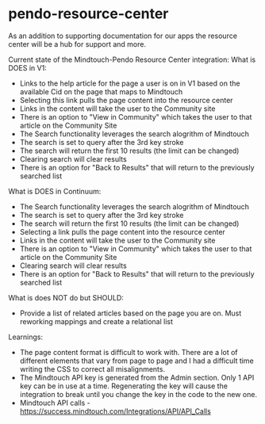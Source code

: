 # pendo-resource-center
As an addition to supporting documentation for our apps the resource center will be a hub for support and more.

Current state of the Mindtouch-Pendo Resource Center integration:
What is DOES in V1:
  - Links to the help article for the page a user is on in V1 based on the available Cid on the page that maps to Mindtouch
  - Selecting this link pulls the page content into the resource center
  - Links in the content will take the user to the Community site
  - There is an option to "View in Community" which takes the user to that article on the Community Site
  - The Search functionality leverages the search alogrithm of Mindtouch
  - The search is set to query after the 3rd key stroke
  - The search will return the first 10 results (the limit can be changed)
  - Clearing search will clear results
  - There is an option for "Back to Results" that will return to the previously searched list

 What is DOES in Continuum:
  - The Search functionality leverages the search alogrithm of Mindtouch
  - The search is set to query after the 3rd key stroke
  - The search will return the first 10 results (the limit can be changed) 
  - Selecting a link pulls the page content into the resource center
  - Links in the content will take the user to the Community site
  - There is an option to "View in Community" which takes the user to that article on the Community Site
  - Clearing search will clear results
  - There is an option for "Back to Results" that will return to the previously searched list

What is does NOT do but SHOULD:
  - Provide a list of related articles based on the page you are on. Must reworking mappings and create a relational list

Learnings:
  - The page content format is difficult to work with. There are a lot of different elements that vary from page to page and I had a difficult time writing the CSS to correct all misalignments.
  - The Mindtouch API key is generated from the Admin section. Only 1 API key can be in use at a time. Regenerating the key will cause the integration to break until you change the key in the code to the new one.
  - Mindtouch API calls - https://success.mindtouch.com/Integrations/API/API_Calls
